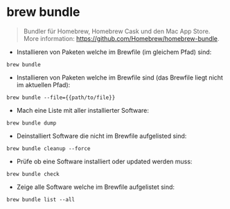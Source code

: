 # brew bundle

> Bundler für Homebrew, Homebrew Cask und den Mac App Store.
> More information: <https://github.com/Homebrew/homebrew-bundle>.

- Installieren von Paketen welche im Brewfile (im gleichem Pfad) sind:

`brew bundle`

- Installieren von Paketen welche im Brewfile sind (das Brewfile liegt nicht im aktuellen Pfad):

`brew bundle --file={{path/to/file}}`

- Mach eine Liste mit aller installierter Software:

`brew bundle dump`

- Deinstalliert Software die nicht im Brewfile aufgelisted sind:

`brew bundle cleanup --force`

- Prüfe ob eine Software installiert oder updated werden muss:

`brew bundle check`

- Zeige alle Software welche im Brewfile aufgelistet sind:

`brew bundle list --all`
